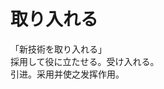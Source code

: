 # 取り入れる

<div class="vocab-term">
<div class="vocab-term-title">「新技術を取り入れる」</div>
<div class="vocab-term-content">
採用して役に立たせる。受け入れる。
<br>
引进。采用并使之发挥作用。
</div>
</div>